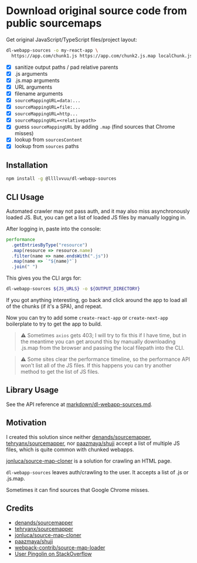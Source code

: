 # Download original source code from public sourcemaps

Get original JavaScript/TypeScript files/project layout:
```sh
dl-webapp-sources -o my-react-app \
  https://app.com/chunk1.js https://app.com/chunk2.js.map localChunk.js localMap.js.map ...
```

- [x] sanitize output paths / pad relative parents
- [x] .js arguments
- [x] .js.map arguments
- [x] URL arguments
- [x] filename arguments
- [x] `sourceMappingURL=data:...`
- [x] `sourceMappingURL=file:...`
- [x] `sourceMappingURL=http...`
- [x] `sourceMappingURL=<relativepath>`
- [x] guess `sourceMappingURL` by adding `.map` (find sources that Chrome misses)
- [x] lookup from `sourcesContent`
- [x] lookup from `sources` paths

## Installation

```sh
npm install -g @llllvvuu/dl-webapp-sources
```

## CLI Usage

Automated crawler may not pass auth, and it may also miss asynchronously loaded JS. But, you can get a list of loaded JS files by manually logging in.

After logging in, paste into the console:

```javascript
performance
  .getEntriesByType("resource")
  .map(resource => resource.name)
  .filter(name => name.endsWith(".js"))
  .map(name => `"${name}"`)
  .join(" ")
```

This gives you the CLI args for:

```sh
dl-webapp-sources ${JS_URLS} -o ${OUTPUT_DIRECTORY}
```

If you got anything interesting, go back and click around the app to load all of the chunks (if it's a SPA), and repeat.

Now you can try to add some `create-react-app` or `create-next-app` boilerplate to try to get the app to build.

> ⚠️  Sometimes `axios` gets 403; I will try to fix this if I have time, but in the meantime you can get around this by manually downloading .js.map from the browser and passing the local filepath into the CLI.

> ⚠️  Some sites clear the performance timeline, so the performance API won't list all of the JS files. If this happens you can try another method to get the list of JS files.

## Library Usage

See the API reference at [markdown/dl-webapp-sources.md](./markdown/dl-webapp-sources.md).

## Motivation

I created this solution since neither [denands/sourcemapper](https://github.com/denandz/sourcemapper), [tehryanx/sourcemapper](https://github.com/tehryanx/sourcemapper), nor [paazmaya/shuji](https://github.com/paazmaya/shuji) accept a list of multiple JS files, which is quite common with chunked webapps.

[jonluca/source-map-cloner](https://github.com/jonluca/source-map-cloner) is a solution for crawling an HTML page.

`dl-webapp-sources` leaves auth/crawling to the user. It accepts a list of .js or .js.map.

Sometimes it can find sources that Google Chrome misses.

## Credits

- [denands/sourcemapper](https://github.com/denandz/sourcemapper)
- [tehryanx/sourcemapper](https://github.com/tehryanx/sourcemapper)
- [jonluca/source-map-cloner](https://github.com/jonluca/source-map-cloner)
- [paazmaya/shuji](https://github.com/paazmaya/shuji)
- [webpack-contrib/source-map-loader](https://github.com/webpack-contrib/source-map-loader)
- [User Pingolin on StackOverflow](https://stackoverflow.com/a/62640158/5938726)
